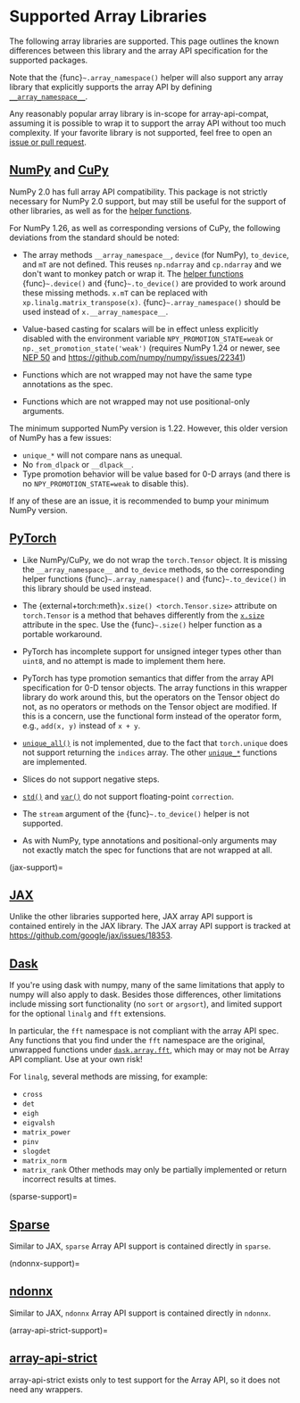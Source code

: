 # Supported Array Libraries

The following array libraries are supported. This page outlines the known
differences between this library and the array API specification for the
supported packages.

Note that the {func}`~.array_namespace()` helper will also support any array
library that explicitly supports the array API by defining
[`__array_namespace__`](https://data-apis.org/array-api/latest/API_specification/generated/array_api.array.__array_namespace__.html).

Any reasonably popular array library is in-scope for array-api-compat,
assuming it is possible to wrap it to support the array API without too much
complexity. If your favorite library is not supported, feel free to open an
[issue or pull request](https://github.com/data-apis/array-api-compat/issues).

## [NumPy](https://numpy.org/) and [CuPy](https://cupy.dev/)

NumPy 2.0 has full array API compatibility. This package is not strictly
necessary for NumPy 2.0 support, but may still be useful for the support of
other libraries, as well as for the [helper functions](helper-functions.rst).

For NumPy 1.26, as well as corresponding versions of CuPy, the following
deviations from the standard should be noted:

- The array methods `__array_namespace__`, `device` (for NumPy), `to_device`,
  and `mT` are not defined. This reuses `np.ndarray` and `cp.ndarray` and we
  don't want to monkey patch or wrap it. The [helper
  functions](helper-functions.rst) {func}`~.device()` and {func}`~.to_device()`
  are provided to work around these missing methods. `x.mT` can be replaced
  with `xp.linalg.matrix_transpose(x)`. {func}`~.array_namespace()` should be
  used instead of `x.__array_namespace__`.

- Value-based casting for scalars will be in effect unless explicitly disabled
  with the environment variable `NPY_PROMOTION_STATE=weak` or
  `np._set_promotion_state('weak')` (requires NumPy 1.24 or newer, see [NEP
  50](https://numpy.org/neps/nep-0050-scalar-promotion.html) and
  https://github.com/numpy/numpy/issues/22341)

- Functions which are not wrapped may not have the same type annotations
  as the spec.

- Functions which are not wrapped may not use positional-only arguments.

The minimum supported NumPy version is 1.22. However, this older version of
NumPy has a few issues:

- `unique_*` will not compare nans as unequal.
- No `from_dlpack` or `__dlpack__`.
- Type promotion behavior will be value based for 0-D arrays (and there is no
  `NPY_PROMOTION_STATE=weak` to disable this).

If any of these are an issue, it is recommended to bump your minimum NumPy
version.

## [PyTorch](https://pytorch.org/)

- Like NumPy/CuPy, we do not wrap the `torch.Tensor` object. It is missing the
  `__array_namespace__` and `to_device` methods, so the corresponding helper
  functions {func}`~.array_namespace()` and {func}`~.to_device()` in this
  library should be used instead.

- The {external+torch:meth}`x.size() <torch.Tensor.size>` attribute on
  `torch.Tensor` is a method that behaves differently from the
  [`x.size`](https://data-apis.org/array-api/draft/API_specification/generated/array_api.array.size.html)
  attribute in the spec. Use the {func}`~.size()` helper function as a
  portable workaround.

- PyTorch has incomplete support for unsigned integer types other
  than `uint8`, and no attempt is made to implement them here.

- PyTorch has type promotion semantics that differ from the array API
  specification for 0-D tensor objects. The array functions in this wrapper
  library do work around this, but the operators on the Tensor object do not,
  as no operators or methods on the Tensor object are modified. If this is a
  concern, use the functional form instead of the operator form, e.g., `add(x,
  y)` instead of `x + y`.

- [`unique_all()`](https://data-apis.org/array-api/latest/API_specification/generated/array_api.unique_all.html#array_api.unique_all)
  is not implemented, due to the fact that `torch.unique` does not support
  returning the `indices` array. The other
  [`unique_*`](https://data-apis.org/array-api/latest/API_specification/set_functions.html)
  functions are implemented.

- Slices do not support negative steps.

- [`std()`](https://data-apis.org/array-api/latest/API_specification/generated/array_api.std.html#array_api.std)
  and
  [`var()`](https://data-apis.org/array-api/latest/API_specification/generated/array_api.var.html#array_api.var)
  do not support floating-point `correction`.

- The `stream` argument of the {func}`~.to_device()` helper is not supported.

- As with NumPy, type annotations and positional-only arguments may not
  exactly match the spec for functions that are not wrapped at all.

(jax-support)=
## [JAX](https://jax.readthedocs.io/en/latest/)

Unlike the other libraries supported here, JAX array API support is contained
entirely in the JAX library. The JAX array API support is tracked at
https://github.com/google/jax/issues/18353.

## [Dask](https://www.dask.org/)

If you're using dask with numpy, many of the same limitations that apply to numpy
will also apply to dask. Besides those differences, other limitations include missing
sort functionality (no `sort` or `argsort`), and limited support for the optional `linalg`
and `fft` extensions.

In particular, the `fft` namespace is not compliant with the array API spec. Any functions
that you find under the `fft` namespace are the original, unwrapped functions under [`dask.array.fft`](https://docs.dask.org/en/latest/array-api.html#fast-fourier-transforms), which may or may not be Array API compliant. Use at your own risk!

For `linalg`, several methods are missing, for example:
- `cross`
- `det`
- `eigh`
- `eigvalsh`
- `matrix_power`
- `pinv`
- `slogdet`
- `matrix_norm`
- `matrix_rank`
Other methods may only be partially implemented or return incorrect results at times.

(sparse-support)=
## [Sparse](https://sparse.pydata.org/en/stable/)

Similar to JAX, `sparse` Array API support is contained directly in `sparse`.

(ndonnx-support)=
## [ndonnx](https://github.com/quantco/ndonnx)

Similar to JAX, `ndonnx` Array API support is contained directly in `ndonnx`.

(array-api-strict-support)=
## [array-api-strict](https://data-apis.org/array-api-strict/)

array-api-strict exists only to test support for the Array API, so it does not need any wrappers.
